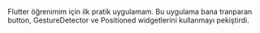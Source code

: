 Flutter öğrenimim için ilk pratik uygulamam.
Bu uygulama bana tranparan button, GestureDetector ve Positioned widgetlerini kullanmayı pekiştirdi.